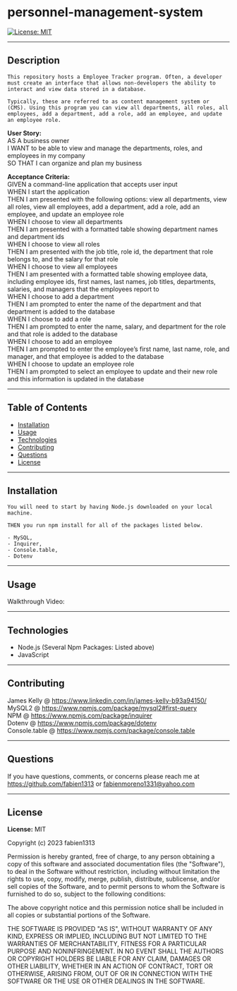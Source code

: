 # personnel-management-system
  [![License: MIT](https://img.shields.io/badge/License-MIT-yellow.svg)](https://opensource.org/licenses/MIT)
  <hr>

  ## Description
    This repository hosts a Employee Tracker program. Often, a developer must create an interface that allows non-developers the ability to interact and view data stored in a database.

    Typically, these are referred to as content management system or (CMS). Using this program you can view all departments, all roles, all employees, add a department, add a role, add an employee, and update an employee role.

**User Story:**<br>
AS A business owner <br>
I WANT to be able to view and manage the departments, roles, and employees in my company <br>
SO THAT I can organize and plan my business

**Acceptance Criteria:** <br>
GIVEN a command-line application that accepts user input<br>
WHEN I start the application<br>
THEN I am presented with the following options: view all departments, view all roles, view all employees, add a department, add a role, add an employee, and update an employee role<br>
WHEN I choose to view all departments<br>
THEN I am presented with a formatted table showing department names and department ids<br>
WHEN I choose to view all roles<br>
THEN I am presented with the job title, role id, the department that role belongs to, and the salary for that role<br>
WHEN I choose to view all employees<br>
THEN I am presented with a formatted table showing employee data, including employee ids, first names, last names, job titles, departments, salaries, and managers that the employees report to<br>
WHEN I choose to add a department<br>
THEN I am prompted to enter the name of the department and that department is added to the database<br>
WHEN I choose to add a role<br>
THEN I am prompted to enter the name, salary, and department for the role and that role is added to the database<br>
WHEN I choose to add an employee<br>
THEN I am prompted to enter the employee’s first name, last name, role, and manager, and that employee is added to the database<br>
WHEN I choose to update an employee role<br>
THEN I am prompted to select an employee to update and their new role and this information is updated in the database


  <hr>

  ## Table of Contents
  - [Installation](#installation)
  - [Usage](#usage)
  - [Technologies](#technologies)
  - [Contributing](#contributing)
  - [Questions](#questions)
  - [License](#license)
  <hr>

  ## Installation
    You will need to start by having Node.js downloaded on your local machine.

    THEN you run npm install for all of the packages listed below.

    - MySQL,
    - Inquirer,
    - Console.table,
    - Dotenv
  <hr>

  ## Usage
  Walkthrough Video:

  
  <hr>

  ## Technologies
 - Node.js (Several Npm Packages: Listed above)
 - JavaScript
 

 <hr>

 ## Contributing
James Kelly @ https://www.linkedin.com/in/james-kelly-b93a94150/ <br>
MySQL2 @ https://www.npmjs.com/package/mysql2#first-query <br>
NPM @ https://www.npmjs.com/package/inquirer <br>
Dotenv @ https://www.npmjs.com/package/dotenv <br>
Console.table @ https://www.npmjs.com/package/console.table


 <hr>

 ## Questions
 If you have questions, comments, or concerns please reach me at https://github.com/fabien1313
 or
 fabienmoreno1331@yahoo.com
<hr>

 ## License
 **License:** MIT

Copyright (c) 2023 fabien1313

Permission is hereby granted, free of charge, to any person obtaining a copy
of this software and associated documentation files (the "Software"), to deal
in the Software without restriction, including without limitation the rights
to use, copy, modify, merge, publish, distribute, sublicense, and/or sell
copies of the Software, and to permit persons to whom the Software is
furnished to do so, subject to the following conditions:

The above copyright notice and this permission notice shall be included in all
copies or substantial portions of the Software.

THE SOFTWARE IS PROVIDED "AS IS", WITHOUT WARRANTY OF ANY KIND, EXPRESS OR
IMPLIED, INCLUDING BUT NOT LIMITED TO THE WARRANTIES OF MERCHANTABILITY,
FITNESS FOR A PARTICULAR PURPOSE AND NONINFRINGEMENT. IN NO EVENT SHALL THE
AUTHORS OR COPYRIGHT HOLDERS BE LIABLE FOR ANY CLAIM, DAMAGES OR OTHER
LIABILITY, WHETHER IN AN ACTION OF CONTRACT, TORT OR OTHERWISE, ARISING FROM,
OUT OF OR IN CONNECTION WITH THE SOFTWARE OR THE USE OR OTHER DEALINGS IN THE
SOFTWARE.
